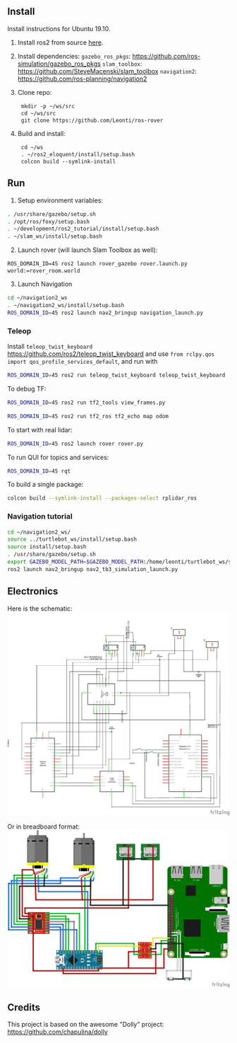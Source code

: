 ## Install

Install instructions for Ubuntu 19.10.

1. Install ros2 from source [here](https://index.ros.org/doc/ros2/Installation/Linux-Install-Debians/).

2. Install dependencies:
`gazebo_ros_pkgs`: https://github.com/ros-simulation/gazebo_ros_pkgs
`slam_toolbox`: https://github.com/SteveMacenski/slam_toolbox
`navigation2`: https://github.com/ros-planning/navigation2

1. Clone repo:

        mkdir -p ~/ws/src
        cd ~/ws/src
        git clone https://github.com/Leonti/ros-rover

2. Build and install:

        cd ~/ws
        . ~/ros2_eloquent/install/setup.bash
        colcon build --symlink-install

## Run

1. Setup environment variables:
```bash
. /usr/share/gazebo/setup.sh
. /opt/ros/foxy/setup.bash
. ~/development/ros2_tutorial/install/setup.bash
. ~/slam_ws/install/setup.bash
```

2. Launch rover (will launch Slam Toolbox as well):

```
ROS_DOMAIN_ID=45 ros2 launch rover_gazebo rover.launch.py world:=rover_room.world
```

3. Launch Navigation  

```bash
cd ~/navigation2_ws
. ~/navigation2_ws/install/setup.bash  
ROS_DOMAIN_ID=45 ros2 launch nav2_bringup navigation_launch.py
```

### Teleop
Install `teleop_twist_keyboard` https://github.com/ros2/teleop_twist_keyboard and 
use `from rclpy.qos import qos_profile_services_default`, and run with 

```bash
ROS_DOMAIN_ID=45 ros2 run teleop_twist_keyboard teleop_twist_keyboard
```

To debug TF:  

```bash
ROS_DOMAIN_ID=45 ros2 run tf2_tools view_frames.py
```

```bash
ROS_DOMAIN_ID=45 ros2 run tf2_ros tf2_echo map odom
```

To start with real lidar:

```bash
ROS_DOMAIN_ID=45 ros2 launch rover rover.py
```

To run QUI for topics and services:  

```bash
ROS_DOMAIN_ID=45 rqt
```

To build a single package:

```bash
colcon build --symlink-install --packages-select rplidar_ros
```

### Navigation tutorial

```bash
cd ~/navigation2_ws/
source ../turtlebot_ws/install/setup.bash
source install/setup.bash
. /usr/share/gazebo/setup.sh
export GAZEBO_MODEL_PATH=$GAZEBO_MODEL_PATH:/home/leonti/turtlebot_ws/src/turtlebot3/turtlebot3_simulations/turtlebot3_gazebo/models
ros2 launch nav2_bringup nav2_tb3_simulation_launch.py
```

## Electronics
Here is the schematic:
![Schematic](https://raw.githubusercontent.com/Leonti/ros-rover/master/wiring_schem.png)

Or in breadboard format:
![Schematic Breadboard](https://raw.githubusercontent.com/Leonti/ros-rover/master/wiring_bb.png)

## Credits
This project is based on the awesome "Dolly" project: https://github.com/chapulina/dolly
     
